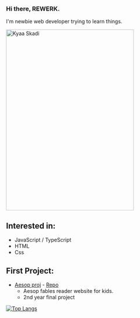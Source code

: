 ### Hi there, REWERK.

I'm newbie web developer trying to learn things.

<img width="350" height="495" src="https://pbs.twimg.com/media/E2IfTzkUcAIvpSU?format=jpg&name=4096x4096" alt="Kyaa Skadi" />

## Interested in:
- JavaScript / TypeScript
- HTML
- Css

## First Project:
- [Aesop proj](https://aesop-proj.netlify.app/) - [Repo](https://github.com/REWERK/Aesop-Proj)
  - Aesop fables reader website for kids.
  - 2nd year final project

[![Top Langs](https://github-readme-stats.vercel.app/api/top-langs/?username=REWERK&layout=compact&theme=default)](https://github.com/anuraghazra/github-readme-stats)

<!--
**REWERK/REWERK** is a ✨ _special_ ✨ repository because its `README.md` (this file) appears on your GitHub profile.

Here are some ideas to get you started:

- 🔭 I’m currently working on ...
- 🌱 I’m currently learning ...
- 👯 I’m looking to collaborate on ...
- 🤔 I’m looking for help with ...
- 💬 Ask me about ...
- 📫 How to reach me: ...
- 😄 Pronouns: ...
- ⚡ Fun fact: ...
-->

